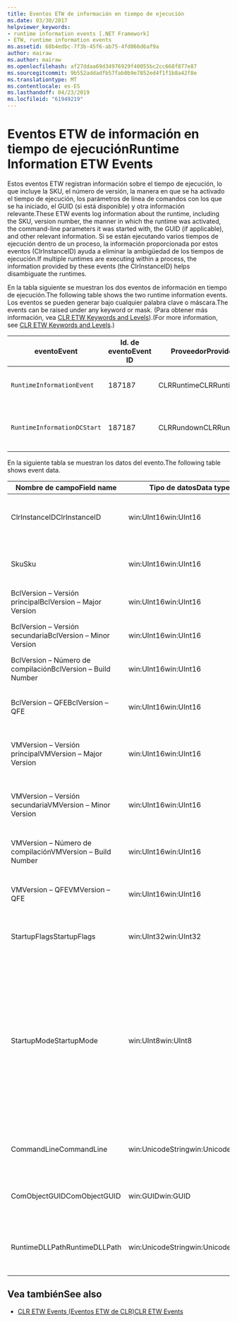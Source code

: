 ```yaml
---
title: Eventos ETW de información en tiempo de ejecución
ms.date: 03/30/2017
helpviewer_keywords:
- runtime information events [.NET Framework]
- ETW, runtime information events
ms.assetid: 68b4edbc-7f3b-45f6-ab75-4fd066d6af9a
author: mairaw
ms.author: mairaw
ms.openlocfilehash: af27ddaa69d34976929f40055bc2cc668f877e87
ms.sourcegitcommit: 9b552addadfb57fab0b9e7852ed4f1f1b8a42f8e
ms.translationtype: MT
ms.contentlocale: es-ES
ms.lasthandoff: 04/23/2019
ms.locfileid: "61949219"
---
```

# <a name="runtime-information-etw-events"></a><span data-ttu-id="c3505-102">Eventos ETW de información en tiempo de ejecución</span><span class="sxs-lookup"><span data-stu-id="c3505-102">Runtime Information ETW Events</span></span>
<span data-ttu-id="c3505-103">Estos eventos ETW registran información sobre el tiempo de ejecución, lo que incluye la SKU, el número de versión, la manera en que se ha activado el tiempo de ejecución, los parámetros de línea de comandos con los que se ha iniciado, el GUID (si está disponible) y otra información relevante.</span><span class="sxs-lookup"><span data-stu-id="c3505-103">These ETW events log information about the runtime, including the SKU, version number, the manner in which the runtime was activated, the command-line parameters it was started with, the GUID (if applicable), and other relevant information.</span></span> <span data-ttu-id="c3505-104">Si se están ejecutando varios tiempos de ejecución dentro de un proceso, la información proporcionada por estos eventos (ClrInstanceID) ayuda a eliminar la ambigüedad de los tiempos de ejecución.</span><span class="sxs-lookup"><span data-stu-id="c3505-104">If multiple runtimes are executing within a process, the information provided by these events (the ClrInstanceID) helps disambiguate the runtimes.</span></span>  
  
 <span data-ttu-id="c3505-105">En la tabla siguiente se muestran los dos eventos de información en tiempo de ejecución.</span><span class="sxs-lookup"><span data-stu-id="c3505-105">The following table shows the two runtime information events.</span></span> <span data-ttu-id="c3505-106">Los eventos se pueden generar bajo cualquier palabra clave o máscara.</span><span class="sxs-lookup"><span data-stu-id="c3505-106">The events can be raised under any keyword or mask.</span></span> <span data-ttu-id="c3505-107">(Para obtener más información, vea [CLR ETW Keywords and Levels](../../../docs/framework/performance/clr-etw-keywords-and-levels.md)).</span><span class="sxs-lookup"><span data-stu-id="c3505-107">(For more information, see [CLR ETW Keywords and Levels](../../../docs/framework/performance/clr-etw-keywords-and-levels.md).)</span></span>  
  
|<span data-ttu-id="c3505-108">evento</span><span class="sxs-lookup"><span data-stu-id="c3505-108">Event</span></span>|<span data-ttu-id="c3505-109">Id. de evento</span><span class="sxs-lookup"><span data-stu-id="c3505-109">Event ID</span></span>|<span data-ttu-id="c3505-110">Proveedor</span><span class="sxs-lookup"><span data-stu-id="c3505-110">Provider</span></span>|<span data-ttu-id="c3505-111">Descripción</span><span class="sxs-lookup"><span data-stu-id="c3505-111">Description</span></span>|  
|-----------|--------------|--------------|-----------------|  
|`RuntimeInformationEvent`|<span data-ttu-id="c3505-112">187</span><span class="sxs-lookup"><span data-stu-id="c3505-112">187</span></span>|<span data-ttu-id="c3505-113">CLRRuntime</span><span class="sxs-lookup"><span data-stu-id="c3505-113">CLRRuntime</span></span>|<span data-ttu-id="c3505-114">Se genera cuando se carga un tiempo de ejecución.</span><span class="sxs-lookup"><span data-stu-id="c3505-114">Raised when a runtime is loaded.</span></span>|  
|`RuntimeInformationDCStart`|<span data-ttu-id="c3505-115">187</span><span class="sxs-lookup"><span data-stu-id="c3505-115">187</span></span>|<span data-ttu-id="c3505-116">CLRRundown</span><span class="sxs-lookup"><span data-stu-id="c3505-116">CLRRundown</span></span>|<span data-ttu-id="c3505-117">Enumera los tiempos de ejecución que se han cargado.</span><span class="sxs-lookup"><span data-stu-id="c3505-117">Enumerates the runtimes that are loaded.</span></span>|  
  
 <span data-ttu-id="c3505-118">En la siguiente tabla se muestran los datos del evento.</span><span class="sxs-lookup"><span data-stu-id="c3505-118">The following table shows event data.</span></span>  
  
|<span data-ttu-id="c3505-119">Nombre de campo</span><span class="sxs-lookup"><span data-stu-id="c3505-119">Field name</span></span>|<span data-ttu-id="c3505-120">Tipo de datos</span><span class="sxs-lookup"><span data-stu-id="c3505-120">Data type</span></span>|<span data-ttu-id="c3505-121">Descripción</span><span class="sxs-lookup"><span data-stu-id="c3505-121">Description</span></span>|  
|----------------|---------------|-----------------|  
|<span data-ttu-id="c3505-122">ClrInstanceID</span><span class="sxs-lookup"><span data-stu-id="c3505-122">ClrInstanceID</span></span>|<span data-ttu-id="c3505-123">win:UInt16</span><span class="sxs-lookup"><span data-stu-id="c3505-123">win:UInt16</span></span>|<span data-ttu-id="c3505-124">Identificador único para la instancia de CLR o CoreCLR.</span><span class="sxs-lookup"><span data-stu-id="c3505-124">Unique ID for the instance of CLR or CoreCLR.</span></span>|  
|<span data-ttu-id="c3505-125">Sku</span><span class="sxs-lookup"><span data-stu-id="c3505-125">Sku</span></span>|<span data-ttu-id="c3505-126">win:UInt16</span><span class="sxs-lookup"><span data-stu-id="c3505-126">win:UInt16</span></span>|<span data-ttu-id="c3505-127">1 – CLR de escritorio.</span><span class="sxs-lookup"><span data-stu-id="c3505-127">1 – Desktop CLR.</span></span><br /><br /> <span data-ttu-id="c3505-128">2 – CoreCLR.</span><span class="sxs-lookup"><span data-stu-id="c3505-128">2 – CoreCLR.</span></span>|  
|<span data-ttu-id="c3505-129">BclVersion – Versión principal</span><span class="sxs-lookup"><span data-stu-id="c3505-129">BclVersion – Major Version</span></span>|<span data-ttu-id="c3505-130">win:UInt16</span><span class="sxs-lookup"><span data-stu-id="c3505-130">win:UInt16</span></span>|<span data-ttu-id="c3505-131">Versión principal de mscorlib.dll.</span><span class="sxs-lookup"><span data-stu-id="c3505-131">Major version of mscorlib.dll.</span></span>|  
|<span data-ttu-id="c3505-132">BclVersion – Versión secundaria</span><span class="sxs-lookup"><span data-stu-id="c3505-132">BclVersion – Minor Version</span></span>|<span data-ttu-id="c3505-133">win:UInt16</span><span class="sxs-lookup"><span data-stu-id="c3505-133">win:UInt16</span></span>|<span data-ttu-id="c3505-134">Número de versión secundaria de mscorlib.dll.</span><span class="sxs-lookup"><span data-stu-id="c3505-134">Minor version number of mscorlib.dll.</span></span>|  
|<span data-ttu-id="c3505-135">BclVersion – Número de compilación</span><span class="sxs-lookup"><span data-stu-id="c3505-135">BclVersion – Build Number</span></span>|<span data-ttu-id="c3505-136">win:UInt16</span><span class="sxs-lookup"><span data-stu-id="c3505-136">win:UInt16</span></span>|<span data-ttu-id="c3505-137">Número de compilación de mscorlib.dll.</span><span class="sxs-lookup"><span data-stu-id="c3505-137">Build number of mscorlib.dll.</span></span>|  
|<span data-ttu-id="c3505-138">BclVersion – QFE</span><span class="sxs-lookup"><span data-stu-id="c3505-138">BclVersion – QFE</span></span>|<span data-ttu-id="c3505-139">win:UInt16</span><span class="sxs-lookup"><span data-stu-id="c3505-139">win:UInt16</span></span>|<span data-ttu-id="c3505-140">Número de versión de revisión de mscorlib.dll.</span><span class="sxs-lookup"><span data-stu-id="c3505-140">Hotfix version number of mscorlib.dll.</span></span>|  
|<span data-ttu-id="c3505-141">VMVersion – Versión principal</span><span class="sxs-lookup"><span data-stu-id="c3505-141">VMVersion – Major Version</span></span>|<span data-ttu-id="c3505-142">win:UInt16</span><span class="sxs-lookup"><span data-stu-id="c3505-142">win:UInt16</span></span>|<span data-ttu-id="c3505-143">Versión de clr.dll o coreclr.dll, en función de la SKU.</span><span class="sxs-lookup"><span data-stu-id="c3505-143">Version of clr.dll or coreclr.dll, depending on SKU.</span></span>|  
|<span data-ttu-id="c3505-144">VMVersion – Versión secundaria</span><span class="sxs-lookup"><span data-stu-id="c3505-144">VMVersion – Minor Version</span></span>|<span data-ttu-id="c3505-145">win:UInt16</span><span class="sxs-lookup"><span data-stu-id="c3505-145">win:UInt16</span></span>|<span data-ttu-id="c3505-146">Versión secundaria de clr.dll o coreclr.dll, en función de la SKU.</span><span class="sxs-lookup"><span data-stu-id="c3505-146">Minor version of clr.dll or coreclr.dll, depending on SKU.</span></span>|  
|<span data-ttu-id="c3505-147">VMVersion – Número de compilación</span><span class="sxs-lookup"><span data-stu-id="c3505-147">VMVersion – Build Number</span></span>|<span data-ttu-id="c3505-148">win:UInt16</span><span class="sxs-lookup"><span data-stu-id="c3505-148">win:UInt16</span></span>|<span data-ttu-id="c3505-149">Número de compilación de clr.dll o coreclr.dll.</span><span class="sxs-lookup"><span data-stu-id="c3505-149">Build number of clr.dll or coreclr.dll.</span></span>|  
|<span data-ttu-id="c3505-150">VMVersion – QFE</span><span class="sxs-lookup"><span data-stu-id="c3505-150">VMVersion – QFE</span></span>|<span data-ttu-id="c3505-151">win:UInt16</span><span class="sxs-lookup"><span data-stu-id="c3505-151">win:UInt16</span></span>|<span data-ttu-id="c3505-152">Número de versión de revisión de clr.dll o coreclr.dll.</span><span class="sxs-lookup"><span data-stu-id="c3505-152">Hotfix version number of clr.dll or coreclr.dll.</span></span>|  
|<span data-ttu-id="c3505-153">StartupFlags</span><span class="sxs-lookup"><span data-stu-id="c3505-153">StartupFlags</span></span>|<span data-ttu-id="c3505-154">win:UInt32</span><span class="sxs-lookup"><span data-stu-id="c3505-154">win:UInt32</span></span>|<span data-ttu-id="c3505-155">Marcas de inicio definidas en mscoree.h.</span><span class="sxs-lookup"><span data-stu-id="c3505-155">Startup flags defined in mscoree.h.</span></span>|  
|<span data-ttu-id="c3505-156">StartupMode</span><span class="sxs-lookup"><span data-stu-id="c3505-156">StartupMode</span></span>|<span data-ttu-id="c3505-157">win:UInt8</span><span class="sxs-lookup"><span data-stu-id="c3505-157">win:UInt8</span></span>|<span data-ttu-id="c3505-158">0x01: ejecutable administrado.</span><span class="sxs-lookup"><span data-stu-id="c3505-158">0x01 - Managed executable.</span></span><br /><br /> <span data-ttu-id="c3505-159">0x02: CLR hospedado.</span><span class="sxs-lookup"><span data-stu-id="c3505-159">0x02 - Hosted CLR.</span></span><br /><br /> <span data-ttu-id="c3505-160">0x04: interoperabilidad administrada de C++.</span><span class="sxs-lookup"><span data-stu-id="c3505-160">0x04 - C++ managed interop.</span></span><br /><br /> <span data-ttu-id="c3505-161">0x08: activado para COM.</span><span class="sxs-lookup"><span data-stu-id="c3505-161">0x08 - COM-activated.</span></span><br /><br /> <span data-ttu-id="c3505-162">0x10: otros.</span><span class="sxs-lookup"><span data-stu-id="c3505-162">0x10 - Other.</span></span>|  
|<span data-ttu-id="c3505-163">CommandLine</span><span class="sxs-lookup"><span data-stu-id="c3505-163">CommandLine</span></span>|<span data-ttu-id="c3505-164">win:UnicodeString</span><span class="sxs-lookup"><span data-stu-id="c3505-164">win:UnicodeString</span></span>|<span data-ttu-id="c3505-165">Distinto de NULL únicamente si StartupMode=0x01.</span><span class="sxs-lookup"><span data-stu-id="c3505-165">Non-null only if StartupMode=0x01.</span></span>|  
|<span data-ttu-id="c3505-166">ComObjectGUID</span><span class="sxs-lookup"><span data-stu-id="c3505-166">ComObjectGUID</span></span>|<span data-ttu-id="c3505-167">win:GUID</span><span class="sxs-lookup"><span data-stu-id="c3505-167">win:GUID</span></span>|<span data-ttu-id="c3505-168">Distinto de NULL únicamente si StartupMode=0x08.</span><span class="sxs-lookup"><span data-stu-id="c3505-168">Non-null only if StartupMode=0x08.</span></span>|  
|<span data-ttu-id="c3505-169">RuntimeDLLPath</span><span class="sxs-lookup"><span data-stu-id="c3505-169">RuntimeDLLPath</span></span>|<span data-ttu-id="c3505-170">win:UnicodeString</span><span class="sxs-lookup"><span data-stu-id="c3505-170">win:UnicodeString</span></span>|<span data-ttu-id="c3505-171">Ruta de acceso al archivo .dll de CLR que se ha cargado en el proceso.</span><span class="sxs-lookup"><span data-stu-id="c3505-171">Path to the CLR .dll file that was loaded into the process.</span></span>|  
  
## <a name="see-also"></a><span data-ttu-id="c3505-172">Vea también</span><span class="sxs-lookup"><span data-stu-id="c3505-172">See also</span></span>

- [<span data-ttu-id="c3505-173">CLR ETW Events (Eventos ETW de CLR)</span><span class="sxs-lookup"><span data-stu-id="c3505-173">CLR ETW Events</span></span>](../../../docs/framework/performance/clr-etw-events.md)
